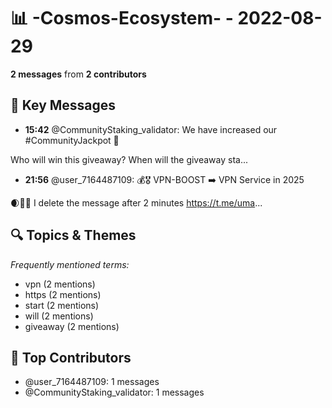 # 📊 -Cosmos-Ecosystem- - 2022-08-29
**2 messages** from **2 contributors**

## 💬 Key Messages
- **15:42** @CommunityStaking_validator: We have increased our #CommunityJackpot 💪

Who will win this giveaway?
When will the giveaway sta...
- **21:56** @user_7164487109: 💰🎖 VPN-BOOST 
➡️ VPN Service in 2025 
 
🌒👊🏻 I delete the message after 2 minutes https://t.me/uma...

## 🔍 Topics & Themes
*Frequently mentioned terms:*
- vpn (2 mentions)
- https (2 mentions)
- start (2 mentions)
- will (2 mentions)
- giveaway (2 mentions)

## 👥 Top Contributors
- @user_7164487109: 1 messages
- @CommunityStaking_validator: 1 messages